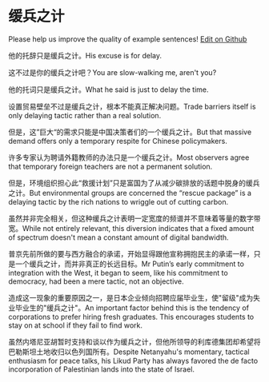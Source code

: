 # 缓兵之计

Please help us improve the quality of example sentences! [Edit on Github](https://github.com/jiyushe/jiyu-example-sentence-source/blob/main/chinese/huanbingzhiji.md)

<p><span class="chinese">他的托辞只是缓兵之计。</span><span class="english">His excuse is for delay.</span></p>

<p><span class="chinese">这不过是你的缓兵之计吧？</span><span class="english">You are slow-walking me, aren't you?</span></p>

<p><span class="chinese">他的托词只是缓兵之计。</span><span class="english">What he said is just to delay the time.</span></p>

<p><span class="chinese">设置贸易壁垒不过是缓兵之计，根本不能真正解决问题。</span><span class="english">Trade barriers itself is only delaying tactic rather than a real solution.</span></p>

<p><span class="chinese">但是，这”巨大“的需求只能是中国决策者们的一个缓兵之计。</span><span class="english">But that massive demand offers only a temporary respite for Chinese policymakers.</span></p>

<p><span class="chinese">许多专家认为聘请外籍教师的办法只是一个缓兵之计。</span><span class="english">Most observers agree that temporary foreign teachers are not a permanent solution.</span></p>

<p><span class="chinese">但是，环境组织担心此“救援计划”只是富国为了从减少碳排放的话题中脱身的缓兵之计。</span><span class="english">But environmental groups are concerned the “rescue package” is a delaying tactic by the rich nations to wriggle out of cutting carbon.</span></p>

<p><span class="chinese">虽然并非完全相关，但这种缓兵之计表明一定宽度的频谱并不意味着等量的数字带宽。</span><span class="english">While not entirely relevant, this diversion indicates that a fixed amount of spectrum doesn't mean a constant amount of digital bandwidth.</span></p>

<p><span class="chinese">普京先前所做的要与西方融合的承诺，开始显得跟他宣称拥抱民主的承诺一样，只是一个缓兵之计，而并非真正的长远目标。</span><span class="english">Mr Putin’s early commitment to integration with the West, it began to seem, like his commitment to democracy, had been a mere tactic, not an objective.</span></p>

<p><span class="chinese">造成这一现象的重要原因之一，是日本企业倾向招聘应届毕业生，使"留级"成为失业毕业生的"缓兵之计"。</span><span class="english">An important factor behind this is the tendency of corporations to prefer hiring fresh graduates. This encourages students to stay on at school if they fail to find work.</span></p>

<p><span class="chinese">虽然内塔尼亚胡暂时支持和谈以作为缓兵之计，但他所领导的利库德集团却希望将巴勒斯坦土地收归以色列国所有。</span><span class="english">Despite Netanyahu's momentary, tactical enthusiasm for peace talks, his Likud Party has always favored the de facto incorporation of Palestinian lands into the state of Israel.</span></p>

